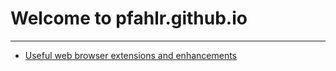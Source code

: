 <style type="text/css">
@import ./default.css
</style>
# Welcome to pfahlr.github.io

---

- [Useful web browser extensions and enhancements](./browser-extensions-enhancements)

